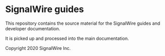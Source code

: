 # SignalWire guides

This repository contains the source material for the SignalWire guides and developer documentation.

It is picked up and processed into the main documentation.

Copyright 2020 SignalWire Inc.
